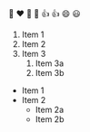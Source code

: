 🖤
:heart:
🌴
:palm_tree:
👍
:+1:
😄
:smiley:


1. Item 1
2. Item 2
3. Item 3
   1. Item 3a
   2. Item 3b


* Item 1
* Item 2
  * Item 2a
  * Item 2b
